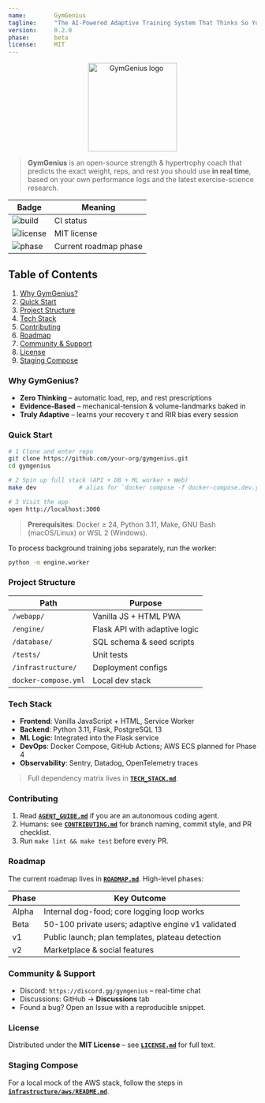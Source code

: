 ```yaml
---
name:        GymGenius
tagline:     "The AI-Powered Adaptive Training System That Thinks So You Don\'t Have To"
version:     0.2.0
phase:       beta
license:     MIT
---
```


<p align="center">
  <img src="assets/logo.svg" width="180" alt="GymGenius logo"/>
</p>

> **GymGenius** is an open-source strength & hypertrophy coach that predicts the exact weight, reps, and rest you should use **in real time**, based on your own performance logs and the latest exercise-science research.

| Badge | Meaning |
|-------|---------|
| ![build](https://img.shields.io/github/actions/workflow/status/your-org/gymgenius/ci.yml) | CI status |
| ![license](https://img.shields.io/badge/License-MIT-blue.svg) | MIT license |
| ![phase](https://img.shields.io/badge/Phase-Beta-yellow) | Current roadmap phase |

## Table of Contents
1. [Why GymGenius?](#why-gymgenius)
2. [Quick Start](#quick-start)
3. [Project Structure](#project-structure)
4. [Tech Stack](#tech-stack)
5. [Contributing](#contributing)
6. [Roadmap](#roadmap)
7. [Community & Support](#community--support)
8. [License](#license)
9. [Staging Compose](#staging-compose)

### Why GymGenius?

* **Zero Thinking** – automatic load, rep, and rest prescriptions
* **Evidence-Based** – mechanical-tension & volume-landmarks baked in
* **Truly Adaptive** – learns your recovery τ and RIR bias every session

### Quick Start

```bash
# 1 Clone and enter repo
git clone https://github.com/your-org/gymgenius.git
cd gymgenius

# 2 Spin up full stack (API + DB + ML worker + Web)
make dev            # alias for `docker compose -f docker-compose.dev.yml up --build`

# 3 Visit the app
open http://localhost:3000
```

> **Prerequisites**: Docker ≥ 24, Python 3.11, Make, GNU Bash (macOS/Linux) or WSL 2 (Windows).

To process background training jobs separately, run the worker:

```bash
python -m engine.worker
```

### Project Structure

| Path                   | Purpose                                      |
| ---------------------- | -------------------------------------------- |
| `/webapp/`             | Vanilla JS + HTML PWA                        |
| `/engine/`             | Flask API with adaptive logic                |
| `/database/`           | SQL schema & seed scripts                    |
| `/tests/`              | Unit tests                                   |
| `/infrastructure/`     | Deployment configs                           |
| `docker-compose.yml`   | Local dev stack                              |

### Tech Stack

* **Frontend**: Vanilla JavaScript + HTML, Service Worker
* **Backend**: Python 3.11, Flask, PostgreSQL 13
* **ML Logic**: Integrated into the Flask service
* **DevOps**: Docker Compose, GitHub Actions; AWS ECS planned for Phase 4
* **Observability**: Sentry, Datadog, OpenTelemetry traces

> Full dependency matrix lives in **[`TECH_STACK.md`](TECH_STACK.md)**.

### Contributing

1. Read **[`AGENT_GUIDE.md`](AGENT_GUIDE.md)** if you are an autonomous coding agent.
2. Humans: see **[`CONTRIBUTING.md`](CONTRIBUTING.md)** for branch naming, commit style, and PR checklist.
3. Run `make lint && make test` before every PR.

### Roadmap

The current roadmap lives in **[`ROADMAP.md`](ROADMAP.md)**. High-level phases:

| Phase | Key Outcome                                        |
| ----- | -------------------------------------------------- |
| Alpha | Internal dog-food; core logging loop works         |
| Beta  | 50-100 private users; adaptive engine v1 validated |
| v1    | Public launch; plan templates, plateau detection   |
| v2    | Marketplace & social features                      |

### Community & Support

* Discord: `https://discord.gg/gymgenius` – real-time chat
* Discussions: GitHub → **Discussions** tab
* Found a bug? Open an Issue with a reproducible snippet.

### License

Distributed under the **MIT License** – see **[`LICENSE.md`](LICENSE.md)** for full text.

### Staging Compose

For a local mock of the AWS stack, follow the steps in **[`infrastructure/aws/README.md`](infrastructure/aws/README.md#running-the-staging-compose-file-locally)**.
